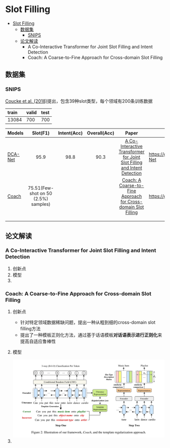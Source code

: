 # Slot Filling

- [Slot Filling](#slot-filling)
  - [数据集](#数据集)
    - [SNIPS](#snips)
  - [论文解读](#论文解读)
    - [<a id="dca-net">A Co-Interactive Transformer for Joint Slot Filling and Intent Detection</a>](#a-co-interactive-transformer-for-joint-slot-filling-and-intent-detection)
    - [<a id="coach"> Coach: A Coarse-to-Fine Approach for Cross-domain Slot Filling</a>](#-coach-a-coarse-to-fine-approach-for-cross-domain-slot-filling)

## 数据集

### SNIPS

[ Coucke et al. (2018)](https://arxiv.org/abs/1805.10190)提出，包含39种slot类型，每个领域有200条训练数据

| train | valid | test |
| :---- | :----- | :---- |
| 13084 | 700 | 700 |

| Models              |               Slot(F1)               | Intent(Acc) | Overall(Acc) |                                                    Paper                                                     | Code                                     | 会议    |
| :------------------ | :----------------------------------: | :---------: | :----------: | :----------------------------------------------------------------------------------------------------------: | ---------------------------------------- | ------- |
| [DCA-Net](#dca-net) |                 95.9                 |    98.8     |     90.3     | [A Co-Interactive Transformer for Joint Slot Filling and Intent Detection](https://arxiv.org/abs/2010.03880) | https://github.com/kangbrilliant/DCA-Net |         |
| [Coach](#coach)     | 75.51(Few-shot on 50 (2.5%) samples) |             |              |      [Coach: A Coarse-to-Fine Approach for Cross-domain Slot Filling](https://arxiv.org/abs/2004.11727)      | https://github.com/zliucr/coach          | ACL2020 |
|                     |                                      |             |              |                                                                                                              |                                          |         |
|                     |                                      |             |              |                                                                                                              |                                          |         |
|                     |                                      |             |              |                                                                                                              |                                          |         |





## 论文解读

### <a id="dca-net">A Co-Interactive Transformer for Joint Slot Filling and Intent Detection</a>

1. 创新点
2. 模型
3. 


### <a id="coach"> Coach: A Coarse-to-Fine Approach for Cross-domain Slot Filling</a>

1. 创新点

   - 针对特定领域数据稀缺问题，提出一种从粗到细的cross-domain slot filling方法
   - 提出了一种模板正则化方法，通过基于话语模板**对话语表示进行正则化**来提高自适应鲁棒性

2. 模型

   <img src="pics/coach.png" alt="image-20201030164946741" style="zoom:100%;" />

3.  



